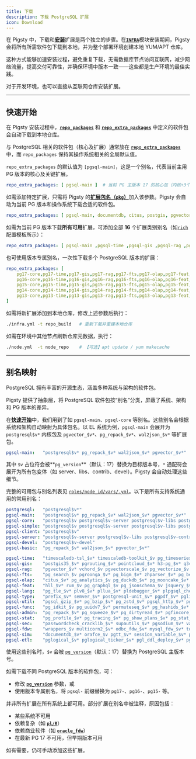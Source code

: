 ```yaml
---
title: 下载
description: 下载 PostgreSQL 扩展
icon: Download
---
```




在 Pigsty 中，下载和[**安装**](/zh/usage/install)扩展是两个独立的步骤。在[**`INFRA`**](/zh/docs/infra/)模块安装期间，Pigsty 会将所有所需软件包下载到本地，并为整个部署环境创建本地 YUM/APT 仓库。

这种方式能够加速安装过程，避免重复下载，无需数据库节点访问互联网，减少网络流量，提高交付可靠性，并确保环境中版本一致——这些都是生产环境的最佳实践。

对于开发环境，也可以直接从互联网仓库安装扩展。

------

## 快速开始

在 Pigsty 安装过程中，[**`repo_packages`**](/zh/docs/infra/param/#repo_packages) 和 [**`repo_extra_packages`**](/zh/docs/infra/param/#repo_extra_packages) 中定义的软件包会自动下载到本地仓库。

与 PostgreSQL 相关的软件包（核心及扩展）通常放在 [**`repo_extra_packages`**](/zh/docs/infra/param/#repo_extra_packages) 中，而 `repo_packages` 保持其操作系统相关的全局默认值。

`repo_extra_packages` 的默认值为 `[pgsql-main]`，这是一个别名，代表当前主用 PG 版本的核心及关键扩展。

```yaml
repo_extra_packages: [ pgsql-main ]  # 当前 PG 主版本 17 的核心包（内核+3个扩展）
```

如需添加特定扩展，只需将 Pigsty 的[**扩展包名（`pkg`）**](/zh/usage/pkg)加入该参数。Pigsty 会自动为当前 PG 版本和操作系统下载合适的软件包。

```yaml
repo_extra_packages: [ pgsql-main, documentdb, citus, postgis, pgvector, pg_cron, rum ]
```

如需为当前 PG 版本下载**所有可用**扩展，可添加全部 **16** 个扩展类别别名（如[`rich`](/zh/docs/config/template)配置模板所示）：

```yaml
repo_extra_packages: [ pgsql-main ,pgsql-time ,pgsql-gis ,pgsql-rag ,pgsql-fts ,pgsql-olap ,pgsql-feat ,pgsql-lang ,pgsql-type ,pgsql-util ,pgsql-func ,pgsql-admin ,pgsql-stat ,pgsql-sec ,pgsql-fdw ,pgsql-sim ,pgsql-etl]
```

也可使用版本专属别名，一次性下载多个 PostgreSQL 版本的扩展：

```yaml
repo_extra_packages: [
    pg17-core,pg17-time,pg17-gis,pg17-rag,pg17-fts,pg17-olap,pg17-feat,pg17-lang,pg17-type,pg17-util,pg17-func,pg17-admin,pg17-stat,pg17-sec,pg17-fdw,pg17-sim,pg17-etl,
    pg16-core,pg16-time,pg16-gis,pg16-rag,pg16-fts,pg16-olap,pg16-feat,pg16-lang,pg16-type,pg16-util,pg16-func,pg16-admin,pg16-stat,pg16-sec,pg16-fdw,pg16-sim,pg16-etl,
    pg15-core,pg15-time,pg15-gis,pg15-rag,pg15-fts,pg15-olap,pg15-feat,pg15-lang,pg15-type,pg15-util,pg15-func,pg15-admin,pg15-stat,pg15-sec,pg15-fdw,pg15-sim,pg15-etl,
    pg14-core,pg14-time,pg14-gis,pg14-rag,pg14-fts,pg14-olap,pg14-feat,pg14-lang,pg14-type,pg14-util,pg14-func,pg14-admin,pg14-stat,pg14-sec,pg14-fdw,pg14-sim,pg14-etl,
    pg13-core,pg13-time,pg13-gis,pg13-rag,pg13-fts,pg13-olap,pg13-feat,pg13-lang,pg13-type,pg13-util,pg13-func,pg13-admin,pg13-stat,pg13-sec,pg13-fdw,pg13-sim,pg13-etl,
]
```

如需将新扩展添加到本地仓库，修改上述参数后执行：

```bash
./infra.yml -t repo_build   # 重新下载并重建本地仓库
```

如需在环境中其他节点刷新仓库元数据，执行：

```bash
./node.yml  -t node_repo    # 【可选】apt update / yum makecache
```

------

## 别名映射

PostgreSQL 拥有丰富的开源生态，涵盖多种系统与架构的软件包。

Pigsty 提供了抽象层，将 PostgreSQL 软件包按“别名”分类，屏蔽了系统、架构和 PG 版本的差异。

在[**快速开始**](/zh/usage/download#quick-start)中，我们用到了如 `pgsql-main`、`pgsql-core` 等别名。这些别名会根据系统和架构自动映射为具体包名。以 EL 系统为例，`pgsql-main` 会展开为 `postgresql$v*` 内核包及 `pgvector_$v*`、`pg_repack_$v*`、`wal2json_$v*` 等扩展包。

```yaml
pgsql-main:   "postgresql$v* pg_repack_$v* wal2json_$v* pgvector_$v*"
```

其中 `$v` 占位符会被**`pg_version`**（默认：17）替换为目标版本号，`*` 通配符会展开为所有包变体（如 server、libs、contrib、devel）。Pigsty 会自动处理这些细节。

完整的可用包与别名列表见 [`roles/node_id/vars/.yml`](https://github.com/pgsty/pigsty/tree/main/roles/node_id/vars)。以下是所有支持系统通用的常用别名：

```yaml
postgresql:   "postgresql$v*"
pgsql-main:   "postgresql$v* pg_repack_$v* wal2json_$v* pgvector_$v*"
pgsql-core:   "postgresql$v postgresql$v-server postgresql$v-libs postgresql$v-contrib postgresql$v-plperl postgresql$v-plpython3 postgresql$v-pltcl postgresql$v-test postgresql$v-devel postgresql$v-llvmjit"
pgsql-simple: "postgresql$v postgresql$v-server postgresql$v-libs postgresql$v-contrib postgresql$v-plperl postgresql$v-plpython3 postgresql$v-pltcl"
pgsql-client: "postgresql$v"
pgsql-server: "postgresql$v-server postgresql$v-libs postgresql$v-contrib"
pgsql-devel:  "postgresql$v-devel"
pgsql-basic:  "pg_repack_$v* wal2json_$v* pgvector_$v*"

pgsql-time:   "timescaledb-tsl_$v* timescaledb-toolkit_$v pg_timeseries_$v periods_$v* temporal_tables_$v* e-maj_$v table_version_$v pg_cron_$v* pg_task_$v* pg_later_$v pg_background_$v*"
pgsql-gis:    "postgis35_$v* pgrouting_$v* pointcloud_$v* h3-pg_$v* q3c_$v* ogr_fdw_$v* geoip_$v pg_polyline_$v pg_geohash_$v*"
pgsql-rag:    "pgvector_$v* vchord_$v pgvectorscale_$v pg_vectorize_$v pg_similarity_$v* smlar_$v* pg_summarize_$v pg_tiktoken_$v pg4ml_$v"
pgsql-fts:    "pg_search_$v pgroonga_$v* pg_bigm_$v* zhparser_$v* pg_bestmatch_$v vchord_bm25_$v hunspell_cs_cz_$v hunspell_de_de_$v hunspell_en_us_$v hunspell_fr_$v hunspell_ne_np_$v hunspell_nl_nl_$v hunspell_nn_no_$v hunspell_ru_ru_$v hunspell_ru_ru_aot_$v"
pgsql-olap:   "citus_$v* pg_analytics_$v pg_duckdb_$v* pg_mooncake_$v* duckdb_fdw_$v* pg_parquet_$v pg_fkpart_$v pg_partman_$v* plproxy_$v*" #hydra_$v* #pg_strom_$v*
pgsql-feat:   "hll_$v* rum_$v pg_graphql_$v pg_jsonschema_$v jsquery_$v* pg_hint_plan_$v* hypopg_$v* index_advisor_$v pg_plan_filter_$v* imgsmlr_$v* pg_ivm_$v* pg_incremental_$v* pgmq_$v pgq_$v* pg_cardano_$v omnigres_$v" #apache-age_$v*
pgsql-lang:   "pg_tle_$v* plv8_$v* pllua_$v* pldebugger_$v* plpgsql_check_$v* plprofiler_$v* plsh_$v* pljava_$v*" #plprql_$v #plr_$v* #pgtap_$v* #postgresql_faker_$v* #dbt2-pgsql-extensions*
pgsql-type:   "prefix_$v* semver_$v* postgresql-unit_$v* pgpdf_$v* pglite_fusion_$v md5hash_$v* asn1oid_$v* pg_roaringbitmap_$v* pgfaceting_$v pgsphere_$v* pg_country_$v* pg_xenophile_$v pg_currency_$v* pgcollection_$v* pgmp_$v* numeral_$v* pg_rational_$v* pguint_$v* pg_uint128_$v* hashtypes_$v* ip4r_$v* pg_duration_$v* pg_uri_$v* pg_emailaddr_$v* acl_$v* timestamp9_$v* chkpass_$v*"
pgsql-util:   "pgsql_gzip_$v* pg_bzip_$v* pg_zstd_$v* pgsql_http_$v* pg_net_$v* pg_curl_$v* pgjq_$v* pgjwt_$v pg_smtp_client_$v pg_html5_email_address_$v url_encode_$v* pgsql_tweaks_$v pg_extra_time_$v pgpcre_$v icu_ext_$v* pgqr_$v* pg_protobuf_$v pg_envvar_$v* floatfile_$v* pg_readme_$v ddl_historization_$v data_historization_$v pg_schedoc_$v pg_hashlib_$v pg_xxhash_$v* postgres_shacrypt_$v* cryptint_$v* pg_ecdsa_$v* pgsparql_$v"
pgsql-func:   "pg_idkit_$v pg_uuidv7_$v* permuteseq_$v* pg_hashids_$v* sequential_uuids_$v topn_$v* quantile_$v* lower_quantile_$v* count_distinct_$v* omnisketch_$v* ddsketch_$v* vasco_$v* pgxicor_$v* tdigest_$v* first_last_agg_$v extra_window_functions_$v* floatvec_$v* aggs_for_vecs_$v* aggs_for_arrays_$v* pg_arraymath_$v* pg_math_$v* pg_random_$v* pg_base36_$v* pg_base62_$v* pg_base58_$v pg_financial_$v*"
pgsql-admin:  "pg_repack_$v* pg_squeeze_$v* pg_dirtyread_$v* pgfincore_$v* pg_cooldown_$v* ddlx_$v pg_prioritize_$v* pg_readonly_$v* pg_upless_$v pg_permissions_$v pg_catcheck_$v* preprepare_$v* pgcozy_$v pg_orphaned_$v* pg_crash_$v* pg_cheat_funcs_$v* pg_fio_$v pg_savior_$v* safeupdate_$v* pg_drop_events_$v table_log_$v" #pg_checksums_$v* #pg_auto_failover_$v* #pgagent_$v* #pgpool-II-pgsql-extensions
pgsql-stat:   "pg_profile_$v* pg_tracing_$v* pg_show_plans_$v* pg_stat_kcache_$v* pg_stat_monitor_$v* pg_qualstats_$v* pg_store_plans_$v* pg_track_settings_$v pg_wait_sampling_$v* system_stats_$v* pg_meta_$v pgnodemx_$v pg_sqlog_$v bgw_replstatus_$v* pgmeminfo_$v* toastinfo_$v* pg_explain_ui_$v pg_relusage_$v pagevis_$v powa_$v*"
pgsql-sec:    "passwordcheck_cracklib_$v* supautils_$v* pgsodium_$v* vault_$v* pg_session_jwt_$v pg_anon_$v pgsmcrypto_$v pgaudit_$v* pgauditlogtofile_$v* pg_auth_mon_$v* credcheck_$v* pgcryptokey_$v pg_jobmon_$v logerrors_$v* login_hook_$v* set_user_$v* pg_snakeoil_$v* pgextwlist_$v* pg_auditor_$v sslutils_$v* noset_$v*" #pg_tde_$v*
pgsql-fdw:    "wrappers_$v multicorn2_$v* odbc_fdw_$v* mysql_fdw_$v* tds_fdw_$v* sqlite_fdw_$v* pgbouncer_fdw_$v redis_fdw_$v* pg_redis_pubsub_$v* hdfs_fdw_$v* firebird_fdw_$v aws_s3_$v log_fdw_$v*" #jdbc_fdw_$v* #oracle_fdw_$v* #db2_fdw_$v* #mongo_fdw_$v* #kafka_fdw_$v
pgsql-sim:    "documentdb_$v* orafce_$v pgtt_$v* session_variable_$v* pg_statement_rollback_$v* pg_dbms_metadata_$v pg_dbms_lock_$v pgmemcache_$v*" #pg_dbms_job_$v #wiltondb
pgsql-etl:    "pglogical_$v* pglogical_ticker_$v* pgl_ddl_deploy_$v* pg_failover_slots_$v* db_migrator_$v wal2json_$v* postgres-decoderbufs_$v* decoder_raw_$v* mimeo_$v pg_fact_loader_$v* pg_bulkload_$v*" #wal2mongo_$v* #repmgr_$v*
```

使用这些别名时，`$v` 会被 [`pg_version`](/zh/docs/pgsql/param#pg_version)（默认：17）替换为 PostgreSQL 主版本号。

如需下载不同 PostgreSQL 版本的软件包，可：

- 修改 [**`pg_version`**](/zh/docs/pgsql/param#pg_version) 参数，或
- 使用版本专属别名，将 `pgsql-` 前缀替换为 `pg17-`、`pg16-`、`pg15-` 等。

并非所有扩展在所有系统上都可用。部分扩展在别名中被注释，原因包括：

- 某些系统不可用
- 依赖复杂（如 [**`pl/R`**](/zh/e/plr)）
- 依赖商业软件（如 [**`oracle_fdw`**](/zh/e/oracle_fdw)）
- 在最新 PG 17 不可用，但早期版本可用

如有需要，仍可手动添加这些扩展。
